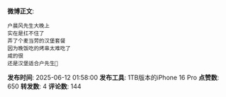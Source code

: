 **微博正文**: 
```
户晨风先生大晚上
实在是扛不住了
弄了个麦当劳的汉堡套餐
因为晚饭吃的烤串太难吃了
咸的很
还是汉堡适合户先生🙏
```
**发布时间**: 2025-06-12 01:58:00
**发布工具**: 1TB版本的iPhone 16 Pro
**点赞数**: 650
**转发数**: 4
**评论数**: 144

